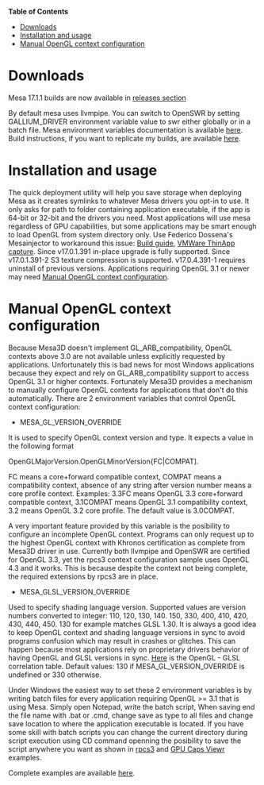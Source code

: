 **Table of Contents**

- [Downloads](#downloads)
- [Installation and usage](#installation-and-usage)
- [Manual OpenGL context configuration](#manual-opengl-context-configuration) 
  
# Downloads
Mesa 17.1.1 builds are now available in [releases section](https://github.com/pal1000/mesa-dist-win/releases)

By default mesa uses llvmpipe. You can switch to OpenSWR by setting GALLIUM_DRIVER environment variable value to swr either globally or in a batch file. Mesa environment variables documentation is available [here](https://mesa3d.org/envvars.html). Build instructions, if you want to replicate my builds, are available [here](https://github.com/pal1000/mesa-dist-win/tree/master/buildscript).
# Installation and usage
The quick deployment utility will help you save storage when deploying Mesa as it creates symlinks to whatever Mesa drivers you opt-in to use. It only asks for path to folder containing application executable, if the app is 64-bit or 32-bit and the drivers you need. Most applications will use mesa regardless of GPU capabilities, but some applications may be smart enough to load OpenGL from system directory only. Use Federico Dossena's Mesainjector to workaround this issue: [Build guide](http://fdossena.com/?p=mesa/injector_build.frag), [VMWare ThinApp capture](http://fdossena.com/mesa/MesaInjector_Capture.7z). Since v17.0.1.391 in-place upgrade is fully supported. Since v17.0.1.391-2 S3 texture compression is supported. v17.0.4.391-1 requires uninstall of previous versions. Applications requiring OpenGL 3.1 or newer may need [Manual OpenGL context configuration](#manual-opengl-context-configuration).

# Manual OpenGL context configuration
Because Mesa3D doesn't implement GL_ARB_compatibility, OpenGL contexts above 3.0 are not available unless explicitly requested by applications. Unfortunately this is bad news for most Windows applications because they expect and rely on GL_ARB_compatibility support to access OpenGL 3.1 or higher contexts. Fortunately Mesa3D provides a mechanism to manually configure OpenGL contexts for applications that don't do this automatically. There are 2 environment variables that control OpenGL context configuration:
- MESA_GL_VERSION_OVERRIDE

It is used to specify OpenGL context version and type.
It expects a value in the following format

OpenGLMajorVersion.OpenGLMinorVersion{FC|COMPAT].

FC means a core+forward compatible context, COMPAT means a compatibility context, absence of any string after version number means a core profile context. Examples: 3.3FC means OpenGL 3.3 core+forward compatible context, 3.1COMPAT means OpenGL 3.1 compatibility context, 3.2 means OpenGL 3.2 core profile. The default value is 3.0COMPAT.

A very important feature provided by this variable is the posibility to configure an incomplete OpenGL context. Programs can only request up to the highest OpenGL context with Khronos certification as complete from Mesa3D driver in use. Currently both llvmpipe and OpenSWR are certified for OpenGL 3.3, yet the rpcs3 context configuration sample uses OpenGL 4.3 and it works. This is because despite the context not being complete, the required extensions by rpcs3 are in place.

- MESA_GLSL_VERSION_OVERRIDE

Used to specify shading language version.
Supported values are version numbers converted to integer: 110, 120, 130, 140. 150, 330, 400, 410, 420, 430, 440, 450.
130 for example matches GLSL 1.30. It is always a good idea to keep OpenGL context and shading language versions in sync to avoid programs confusion which may result in crashes or glitches. This can happen because most applications rely on proprietary drivers behavior of having OpenGL and GLSL versions in sync. [Here](https://en.wikipedia.org/wiki/OpenGL_Shading_Language#Versions) is the OpenGL - GLSL correlation table.
Default values: 130 if MESA_GL_VERSION_OVERRIDE is undefined or 330 otherwise. 

Under Windows the easiest way to set these 2 environment variables is by writing batch files for every application requiring OpenGL >= 3.1 that is using Mesa. 
Simply open Notepad, write the batch script, When saving end the file name with .bat or .cmd, change save as type to all files and change save location to where the application executable is located. If you have some skill with batch scripts you can change the current directory during script execution using CD command openning the posibility to save the script anywhere you want as shown in [rpcs3](https://github.com/pal1000/mesa-dist-win/blob/master/glcontextsamples/rpcs3.cmd) and [GPU Caps Viewr](https://github.com/pal1000/mesa-dist-win/blob/master/glcontextsamples/GPUCapsViewer.cmd) examples.

Complete examples are available [here](https://github.com/pal1000/mesa-dist-win/tree/master/glcontextsamples).


